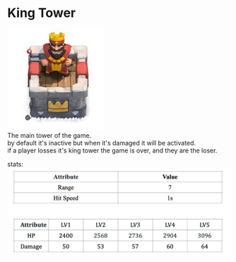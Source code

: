 # King Tower

![InfernoTower Card](../cards/King_Tower.jpeg)<br>
The main tower of the game.<br>
by default it's inactive but when it's damaged it will be activated. <br>
if a player losses it's king tower the game is over, and they are the loser.

stats: <br>
![Barbarians Stats](../stats/King_Tower.png)
